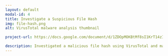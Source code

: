 ```yaml
---
layout: default
modal-id: 4
title: Investigate a Suspicious File Hash
img: file-hash.png
alt: VirusTotal malware analysis thumbnail

project-url: https://docs.google.com/document/d/1ZDOpMOKBtMf8sI1KrT14zIlye6u0aMxIRwHuTAnICO0/edit?tab=t.0

description: Investigated a malicious file hash using VirusTotal and mapped findings to the Pyramid of Pain. Conducted behavioral analysis of a Flagpro/BlackTech Trojan sample, extracted IoCs, and correlated them with MITRE ATT&CK techniques. Demonstrated SOC analyst skills in malware intelligence and threat categorization.
---
```

